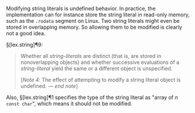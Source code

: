 Modifying string literals is undefined behavior. In practice, the implementation can for instance store the string literal in read-only memory, such as the `.rodata` segment on Linux. Two string literals might even be stored in overlapping memory. So allowing them to be modified is clearly not a good idea.

§[lex.string]¶9:

> Whether all *string-literals* are distinct (that is, are stored in nonoverlapping objects) and whether successive evaluations of a *string-literal* yield the same or a different object is unspecified.
>
> [*Note 4*: The effect of attempting to modify a string literal object is undefined. — *end note*]

Also, §[lex.string]¶1 specifies the type of the string literal as "array of *n* `const char`", which means it should not be modified.
